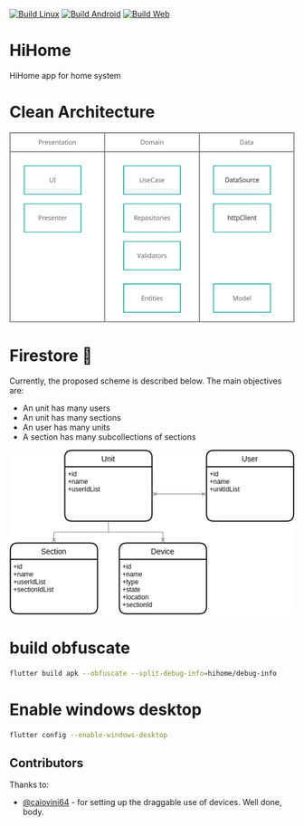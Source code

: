 [![Build Linux](https://github.com/CabraKill/HiHome/actions/workflows/linux-artifac.yml/badge.svg)](https://github.com/CabraKill/HiHome/actions/workflows/linux-artifac.yml)
[![Build Android](https://github.com/CabraKill/HiHome/actions/workflows/android-artifact.yml/badge.svg?branch=main)](https://github.com/CabraKill/HiHome/actions/workflows/android-artifact.yml)
[![Build Web](https://github.com/CabraKill/HiHome/actions/workflows/web-deploy.yml/badge.svg)](https://github.com/CabraKill/HiHome/actions/workflows/web-deploy.yml)
# HiHome
HiHome app for home system

# Clean Architecture

![Architecture](README/clean_architecture.png)


# Firestore 🧡
Currently, the proposed scheme is described below. The main objectives are:
* An unit has many users
* An unit has many sections
* An user has many units
* A section has many subcollections of sections

![firestore scheme](/README/scheme.png)

# build obfuscate
```bash
flutter build apk --obfuscate --split-debug-info=hihome/debug-info
```

# Enable windows desktop
```bash
flutter config --enable-windows-desktop
```

## Contributors
Thanks to:
* [@caiovini64](https://github.com/caiovini64) - for setting up the draggable use of devices. Well done, body.